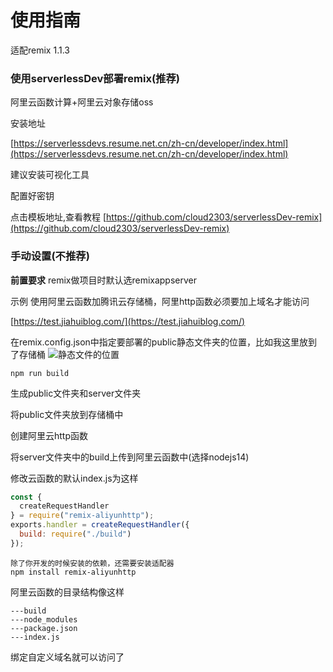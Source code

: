 # 使用指南

适配remix 1.1.3

### 使用serverlessDev部署remix(推荐)

阿里云函数计算+阿里云对象存储oss

安装地址

[https://serverlessdevs.resume.net.cn/zh-cn/developer/index.html](https://serverlessdevs.resume.net.cn/zh-cn/developer/index.html)

建议安装可视化工具

配置好密钥

点击模板地址,查看教程
[https://github.com/cloud2303/serverlessDev-remix](https://github.com/cloud2303/serverlessDev-remix)



### 手动设置(不推荐)

**前置要求**
remix做项目时默认选remixappserver

示例 使用阿里云函数加腾讯云存储桶，阿里http函数必须要加上域名才能访问

[https://test.jiahuiblog.com/](https://test.jiahuiblog.com/)


在remix.config.json中指定要部署的public静态文件夹的位置，比如我这里放到了存储桶
![静态文件的位置](https://s3.bmp.ovh/imgs/2022/01/a2181ef879513a1a.jpg)
```
npm run build
```
生成public文件夹和server文件夹

将public文件夹放到存储桶中

创建阿里云http函数

将server文件夹中的build上传到阿里云函数中(选择nodejs14)

修改云函数的默认index.js为这样

```js
const {
  createRequestHandler
} = require("remix-aliyunhttp");
exports.handler = createRequestHandler({
  build: require("./build")
});
```
```
除了你开发的时候安装的依赖，还需要安装适配器
npm install remix-aliyunhttp
```
阿里云函数的目录结构像这样
```
---build
---node_modules
---package.json
---index.js
```
绑定自定义域名就可以访问了



